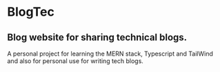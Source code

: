 # BlogTec

## Blog website for sharing technical blogs. 

A personal project for learning the MERN stack, Typescript and TailWind and also for personal use for writing tech blogs.